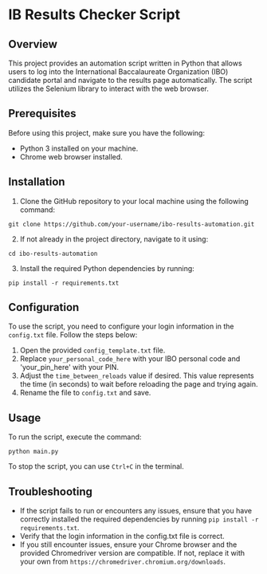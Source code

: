 # IB Results Checker Script

## Overview
This project provides an automation script written in Python that allows users to log into the International Baccalaureate Organization (IBO) candidate portal and navigate to the results page automatically. The script utilizes the Selenium library to interact with the web browser.

## Prerequisites
Before using this project, make sure you have the following:
- Python 3 installed on your machine.
- Chrome web browser installed.

## Installation
1. Clone the GitHub repository to your local machine using the following command:
```
git clone https://github.com/your-username/ibo-results-automation.git
```
2. If not already in the project directory, navigate to it using:
```
cd ibo-results-automation
```
3. Install the required Python dependencies by running:
```
pip install -r requirements.txt
```

## Configuration
To use the script, you need to configure your login information in the `config.txt` file. Follow the steps below:
1. Open the provided `config_template.txt` file.
2. Replace `your_personal_code_here` with your IBO personal code and 'your_pin_here' with your PIN.
3. Adjust the `time_between_reloads` value if desired. This value represents the time (in seconds) to wait before reloading the page and trying again.
4. Rename the file to `config.txt` and save.

## Usage
To run the script, execute the command:
```
python main.py
```
To stop the script, you can use `Ctrl+C` in the terminal.

## Troubleshooting
- If the script fails to run or encounters any issues, ensure that you have correctly installed the required dependencies by running `pip install -r requirements.txt`.
- Verify that the login information in the config.txt file is correct.
- If you still encounter issues, ensure your Chrome browser and the provided Chromedriver version are compatible. If not, replace it with your own from `https://chromedriver.chromium.org/downloads`.
